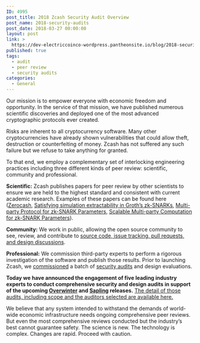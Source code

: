 ```yaml
---
ID: 4995
post_title: 2018 Zcash Security Audit Overview
post_name: 2018-security-audits
post_date: 2018-03-27 00:00:00
layout: post
link: >
  https://dev-electriccoinco-wordpress.pantheonsite.io/blog/2018-security-audits/
published: true
tags:
  - audit
  - peer review
  - security audits
categories:
  - General
---
```

<p>Our mission is to empower everyone with economic freedom and opportunity. In the service of that mission, we have published numerous scientific discoveries and deployed one of the most advanced cryptographic protocols ever created.</p>
<p>Risks are inherent to all cryptocurrency software. Many other cryptocurrencies have already shown vulnerabilities that could allow theft, destruction or counterfeiting of money. Zcash has not suffered any such failure but we refuse to take anything for granted.</p>
<p>To that end, we employ a complementary set of interlocking engineering practices including three different kinds of peer review: scientific, community and professional.</p>
<p><strong>Scientific:</strong> Zcash publishes papers for peer review by other scientists to ensure we are held to the highest standard and consistent with current academic research. Examples of these papers can be found here (<a href="http://zerocash-project.org/media/pdf/zerocash-extended-20140518.pdf">Zerocash</a>, <a href="https://eprint.iacr.org/2018/187.pdf">Satisfying simulation extractability in Groth’s zk-SNARKs</a>, <a href="https://eprint.iacr.org/2017/602">Multi-party Protocol for zk-SNARK Parameters</a>, <a href="https://eprint.iacr.org/2017/1050">Scalable Multi-party Computation for zk-SNARK Parameters</a>).</p>
<p><strong>Community:</strong> We work in public, allowing the open source community to see, review, and contribute to <a href="https://github.com/zcash/zcash">source code, issue tracking, pull requests, and design discussions</a>.</p>
<p><strong>Professional:</strong> We commission third-party experts to perform a rigorous investigation of the software and publish those results. Prior to launching Zcash, we <a href="/blog/auditing-zcash/">commissioned</a> a batch of <a href="/blog/audit-results/">security audits</a> and design evaluations.</p>
<p><strong>Today we have announced the engagement of five leading industry experts to conduct comprehensive security and design audits in support of the upcoming <a href="https://z.cash/upgrade/overwinter.html">Overwinter</a> and <a href="/blog/cultivating-sapling-faster-zksnarks/">Sapling</a> releases.</strong> <a href="/blog/2018-zcash-security-audit-details/">The detail of those audits, including scope and the auditors selected are available here.</a></p>
<p>We believe that any system intended to withstand the demands of world-wide economic infrastructure needs ongoing comprehensive peer reviews. But even the most comprehensive reviews conducted but the industry’s best cannot guarantee safety. The science is new. The technology is complex. Changes are rapid. Proceed with caution.</p>
